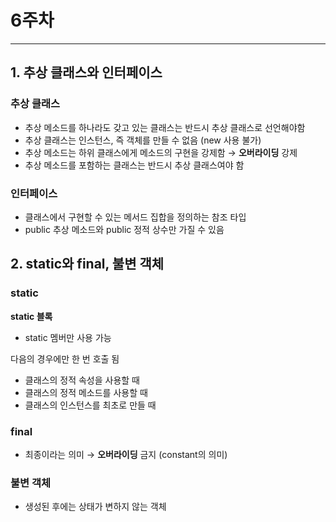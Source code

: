 # 6주차

---

## 1. 추상 클래스와 인터페이스

### 추상 클래스

- 추상 메소드를 하나라도 갖고 있는 클래스는 반드시 추상 클래스로 선언해야함
- 추상 클래스는 인스턴스, 즉 객체를 만들 수 없음
(new 사용 불가)
- 추상 메소드는 하위 클래스에게 메소드의 구현을 강제함 → **오버라이딩** 강제
- 추상 메소드를 포함하는 클래스는 반드시 추상 클래스여야 함

### 인터페이스

- 클래스에서 구현할 수 있는 메서드 집합을 정의하는 참조 타입
- public 추상 메소드와 public 정적 상수만 가질 수 있음

## 2. static와 final, 불변 객체

### static

**static 블록**

- static 멤버만 사용 가능

다음의 경우에만 한 번 호출 됨

- 클래스의 정적 속성을 사용할 때
- 클래스의 정적 메소드를 사용할 때
- 클래스의 인스턴스를 최초로 만들 때

### final

- 최종이라는 의미 → **오버라이딩** 금지
(constant의 의미)

### 불변 객체

- 생성된 후에는 상태가 변하지 않는 객체